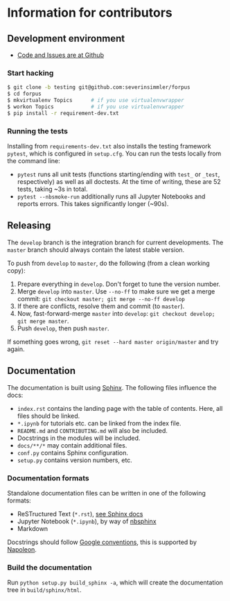 # Information for contributors

## Development environment

* [Code and Issues are at Github](http://github.com/severinsimmler/forpus)

### Start hacking

```bash
$ git clone -b testing git@github.com:severinsimmler/forpus
$ cd forpus
$ mkvirtualenv Topics      # if you use virtualenvwrapper
$ workon Topics            # if you use virtualenvwrapper
$ pip install -r requirement-dev.txt
```

### Running the tests

Installing from `requirements-dev.txt` also installs the testing framework `pytest`, which is configured in `setup.cfg`. You can run the tests locally from the command line:

* `pytest` runs all unit tests (functions starting/ending with `test_` or `_test`, respectively) as well as all doctests. At the time of writing, these are 52 tests, taking ~3s in total.
* `pytest --nbsmoke-run` additionally runs all Jupyter Notebooks and reports errors. This takes significantly longer (~90s).


## Releasing

The `develop` branch is the integration branch for current developments. The `master` branch should always contain the latest stable version. 

To push from `develop` to `master`, do the following (from a clean working copy):

1. Prepare everything in `develop`. Don't forget to tune the version number.
2. Merge `develop` into `master`. Use `--no-ff` to make sure we get a merge commit: `git checkout master; git merge --no-ff develop`
3. If there are conflicts, resolve them and commit (to `master`).
4. Now, fast-forward-merge `master` into `develop`: `git checkout develop; git merge master`.
5. Push `develop`, then push `master`.

If something goes wrong, `git reset --hard master origin/master` and try again.


## Documentation

The documentation is built using [Sphinx](http://www.sphinx-doc.org/). 
The following files influence the docs:

* ``index.rst`` contains the landing page with the table of contents. Here, all files should be linked.
* ``*.ipynb`` for tutorials etc. can be linked from the index file.
* ``README.md`` and ``CONTRIBUTING.md`` will also be included.
* Docstrings in the modules will be included.
* ``docs/**/*`` may contain additional files.
* ``conf.py`` contains Sphinx configuration.
* ``setup.py`` contains version numbers, etc.

### Documentation formats

Standalone documentation files can be written in one of the following formats:

* ReSTructured Text (`*.rst`), [see Sphinx docs](http://www.sphinx-doc.org/en/stable/rest.html)
* Jupyter Notebook (`*.ipynb`), by way of [nbsphinx](https://nbsphinx.readthedocs.io/)
* Markdown

Docstrings should follow [Google conventions](http://google.github.io/styleguide/pyguide.html?showone=Comments#Comments), this is supported by [Napoleon](http://www.sphinx-doc.org/en/stable/ext/napoleon.html).

### Build the documentation

Run `python setup.py build_sphinx -a`, which will create the documentation tree in `build/sphinx/html`.
